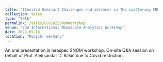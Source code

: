 ```yaml
---
title: "[Invited Seminar] Challenges and advances in THz scattering SNOM"
collection: talks
type: "Talk"
permalink: /talks/Guo2022SNOMWorkshop
venue: "2nd International Nanoscale Analytics Workshop"
date: 2022-05-18
location: "Munich, Germany"
---
```


An oral presentation in neaspec SNOM workshop. On-site Q&A session on behalf of Prof. Aleksandar D. Rakić due to Covid restriction.